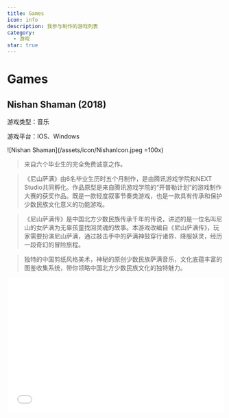 ```yaml
---
title: Games
icon: info
description: 我参与制作的游戏列表
category:
  - 游戏
star: true
---
```


# Games

## Nishan Shaman (2018)

游戏类型：音乐

游戏平台：IOS、Windows

![Nishan Shaman](/assets/icon/NishanIcon.jpeg =100x)

>来自六个毕业生的完全免费诚意之作。

>《尼山萨满》由6名毕业生历时五个月制作，是由腾讯游戏学院和NEXT Studio共同孵化。作品原型是来自腾讯游戏学院的“开普勒计划”的游戏制作大赛的获奖作品。既是一款轻度叙事节奏类游戏，也是一款具有传承和保护少数民族文化意义的功能游戏。

>《尼山萨满传》是中国北方少数民族传承千年的传说，讲述的是一位名叫尼山的女萨满为无辜孩童找回灵魂的故事。本游戏改编自《尼山萨满传》，玩家需要扮演尼山萨满，通过敲击手中的萨满神鼓穿行诸界、降服妖灵，经历一段奇幻的冒险旅程。

>独特的中国剪纸风格美术，神秘的原创少数民族萨满音乐，文化底蕴丰富的图鉴收集系统，带你领略中国北方少数民族文化的独特魅力。


<iframe style="width: 100%; aspect-ratio: auto 16 / 10;" src="//player.bilibili.com/player.html?aid=27623087&bvid=BV1zs411P77v&cid=47667683&page=1" scrolling="no" border="0" frameborder="no" framespacing="0" allowfullscreen="true"> </iframe>



